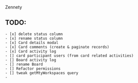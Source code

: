 Zennety

## TODO:

    - [x] delete status column
    - [x] rename status column
    - [x] Card details modal
    - [x] Card comments (create & paginate records)
    - [x] Card activity log
    - [] card participant users (from card related activities)
    - [] Board activity log
    - [] rename Board
    - [] Refactor permissions
    - [] tweak getMtyWorkspaces query
    -
